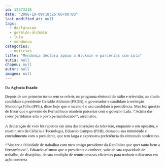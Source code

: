 ```yaml
---
id: 12373318
date: "2006-10-09T18:26:00+00:00"
last_modified_at: null
tags:
  - declaracao
  - geraldo-alckmin
  - lula
  - mendonca
categories:
  - noticias
title: "Mendonça declara apoio a Alckmin e parcerias com Lula"
sutia: null
chapeu: null
autor: null
imagem: null
---
```

<p><FONT size=2></p>
<p><P><FONT face=Verdana>Da <STRONG>Agência Estado</STRONG></FONT></P></p>
<p><P><FONT face=Verdana>Depois de um primeiro turno sem se referir, no programa eleitoral do rádio e televisão, ao aliado candidato a presidente Geraldo Alckmin (PSDB), o governador e candidato à reeleição Mendonça Filho (PFL), disse hoje que o tucano é o seu candidato à presidência. Mas fez questão de frisar que o governo de Pernambuco mantém parcerias com o governo Lula. \"Acima das cores partidárias está o povo pernambucano\", arrematou.<BR><BR>A declaração de voto foi repetida em uma das inserções da televisão, enquanto o seu opositor, o ex-ministro da Ciência e Tecnologia, Eduardo Campos (PSB), destacou sua intimidade e entendimento com o presidente, que tem larga e expressiva preferência do eleitorado nordestino. </FONT></P></p>
<p><P><FONT face=Verdana>\"Vou ter a felicidade de trabalhar com meu amigo presidente da República que quer tanto bem a Pernambuco\". Eduardo afirmou que o presidente o conhece, sabe da sua capacidade de trabalho, de disciplina, de sua condição de reunir pessoas eficientes para traduzir o discurso em ação concreta</FONT></P></FONT> </p>
